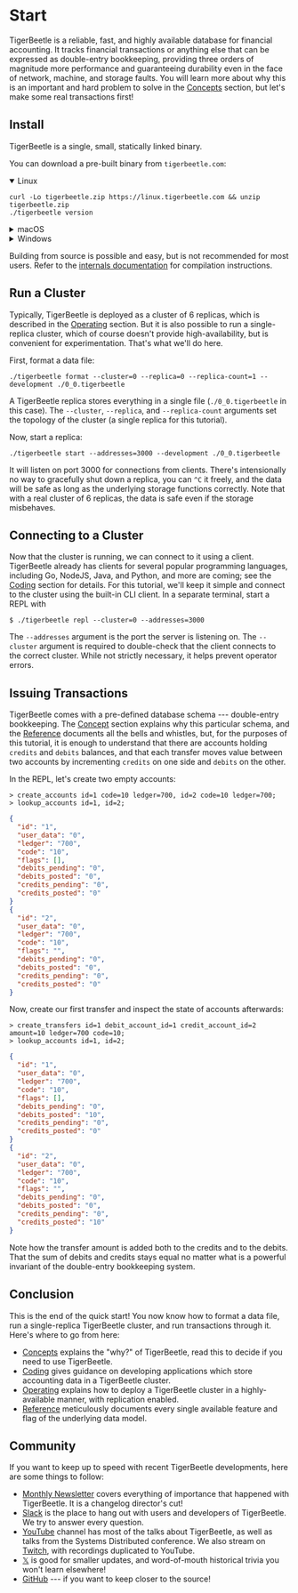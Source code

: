 # Start

TigerBeetle is a reliable, fast, and highly available database for financial accounting. It tracks
financial transactions or anything else that can be expressed as double-entry bookkeeping, providing
three orders of magnitude more performance and guaranteeing durability even in the face of network,
machine, and storage faults. You will learn more about why this is an important and hard problem to
solve in the [Concepts](./concepts/) section, but let's make some real transactions first!

## Install

TigerBeetle is a single, small, statically linked binary.

You can download a pre-built binary from `tigerbeetle.com`:

<details open>
<summary>Linux</summary>

```console
curl -Lo tigerbeetle.zip https://linux.tigerbeetle.com && unzip tigerbeetle.zip
./tigerbeetle version
```
</details>

<details>
<summary>macOS</summary>

```console
curl -Lo tigerbeetle.zip https://mac.tigerbeetle.com && unzip tigerbeetle.zip
./tigerbeetle version
```
</details>

<details>
<summary>Windows</summary>

```console
powershell -command "curl.exe -Lo tigerbeetle.zip https://windows.tigerbeetle.com; Expand-Archive tigerbeetle.zip .
./tigerbeetle version
```
</details>

Building from source is possible and easy, but is not recommended for most users. Refer to the
[internals documentation](https://github.com/tigerbeetle/tigerbeetle/tree/main/docs/internals) for
compilation instructions.

## Run a Cluster

Typically, TigerBeetle is deployed as a cluster of 6 replicas, which is described in the
[Operating](./operating/) section. But it is also possible to run a single-replica cluster, which of
course doesn't provide high-availability, but is convenient for experimentation. That's what we'll
do here.

First, format a data file:

```console
./tigerbeetle format --cluster=0 --replica=0 --replica-count=1 --development ./0_0.tigerbeetle
```

A TigerBeetle replica stores everything in a single file (`./0_0.tigerbeetle` in this case).
The `--cluster`, `--replica`, and `--replica-count` arguments set the topology of the cluster (a
single replica for this tutorial).

Now, start a replica:

```console
./tigerbeetle start --addresses=3000 --development ./0_0.tigerbeetle
```

It will listen on port 3000 for connections from clients. There's intensionally no way to gracefully
shut down a replica, you can `^C` it freely, and the data will be safe as long as the underlying
storage functions correctly. Note that with a real cluster of 6 replicas, the data is safe even if
the storage misbehaves.

## Connecting to a Cluster

Now that the cluster is running, we can connect to it using a client. TigerBeetle already has
clients for several popular programming languages, including Go, NodeJS, Java, and Python, and more
are coming; see the [Coding](./coding) section for details. For this tutorial, we'll keep it simple
and connect to the cluster using the built-in CLI client. In a separate terminal, start a REPL with

```console
$ ./tigerbeetle repl --cluster=0 --addresses=3000
```

The `--addresses` argument is the port the server is listening on. The `--cluster` argument is
required to double-check that the client connects to the correct cluster. While not strictly
necessary, it helps prevent operator errors.

## Issuing Transactions

TigerBeetle comes with a pre-defined database schema --- double-entry bookkeeping. The [Concept](./concepts)
section explains why this particular schema, and the [Reference](./reference) documents all the bells and
whistles, but, for the purposes of this tutorial, it is enough to understand that there are accounts
holding `credits` and `debits` balances, and that each transfer moves value between two accounts by
incrementing `credits` on one side and `debits` on the other.

In the REPL, let's create two empty accounts:

```console
> create_accounts id=1 code=10 ledger=700, id=2 code=10 ledger=700;
> lookup_accounts id=1, id=2;
```

```json
{
  "id": "1",
  "user_data": "0",
  "ledger": "700",
  "code": "10",
  "flags": [],
  "debits_pending": "0",
  "debits_posted": "0",
  "credits_pending": "0",
  "credits_posted": "0"
}
{
  "id": "2",
  "user_data": "0",
  "ledger": "700",
  "code": "10",
  "flags": "",
  "debits_pending": "0",
  "debits_posted": "0",
  "credits_pending": "0",
  "credits_posted": "0"
}
```

Now, create our first transfer and inspect the state of accounts afterwards:

```console
> create_transfers id=1 debit_account_id=1 credit_account_id=2 amount=10 ledger=700 code=10;
> lookup_accounts id=1, id=2;
```

```json
{
  "id": "1",
  "user_data": "0",
  "ledger": "700",
  "code": "10",
  "flags": [],
  "debits_pending": "0",
  "debits_posted": "10",
  "credits_pending": "0",
  "credits_posted": "0"
}
{
  "id": "2",
  "user_data": "0",
  "ledger": "700",
  "code": "10",
  "flags": "",
  "debits_pending": "0",
  "debits_posted": "0",
  "credits_pending": "0",
  "credits_posted": "10"
}
```

Note how the transfer amount is added both to the credits and to the debits. That the sum of debits
and credits stays equal no matter what is a powerful invariant of the double-entry bookkeeping
system.

## Conclusion

This is the end of the quick start! You now know how to format a data file, run a single-replica
TigerBeetle cluster, and run transactions through it. Here's where to go from here:

* [Concepts](./concepts/) explains the "why?" of TigerBeetle, read this to decide if you need to use
  TigerBeetle.
* [Coding](./coding/) gives guidance on developing applications which store accounting data in a
  TigerBeetle cluster.
* [Operating](./operating/) explains how to deploy a TigerBeetle cluster in a highly-available
  manner, with replication enabled.
* [Reference](./reference/) meticulously documents every single available feature and flag of the
  underlying data model.

## Community

If you want to keep up to speed with recent TigerBeetle developments, here are some things to
follow:

- [Monthly Newsletter](https://mailchi.mp/8e9fa0f36056/subscribe-to-tigerbeetle) covers everything
  of importance that happened with TigerBeetle. It is a changelog director's cut!
- [Slack](https://slack.tigerbeetle.com/join) is the place to hang out with users and developers
  of TigerBeetle. We try to answer every question.
- [YouTube](https://www.youtube.com/@tigerbeetledb) channel has most of the talks about TigerBeetle,
  as well as talks from the Systems Distributed conference. We also stream on
  [Twitch](https://www.twitch.tv/tigerbeetle), with recordings duplicated to YouTube.
- [𝕏](https://twitter.com/TigerBeetleDB) is good for smaller updates, and word-of-mouth historical
  trivia you won't learn elsewhere!
- [GitHub](https://github.com/tigerbeetle/tigerbeetle) --- if you want to keep closer to the source!
